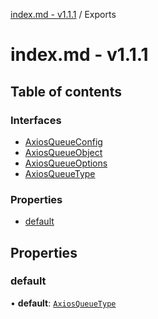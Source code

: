 [index.md - v1.1.1](README.md) / Exports

# index.md - v1.1.1

## Table of contents

### Interfaces

-   [AxiosQueueConfig](interfaces/AxiosQueueConfig.md)
-   [AxiosQueueObject](interfaces/AxiosQueueObject.md)
-   [AxiosQueueOptions](interfaces/AxiosQueueOptions.md)
-   [AxiosQueueType](interfaces/AxiosQueueType.md)

### Properties

-   [default](modules.md#default)

## Properties

### default

• **default**: [`AxiosQueueType`](interfaces/AxiosQueueType.md)
